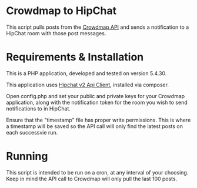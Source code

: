 Crowdmap to HipChat
===================
This script pulls posts from the [Crowdmap API](https://developers.crowdmap.com) and sends a notification to a HipChat room with those post messages.

Requirements & Installation
===========================
This is a PHP application, developed and tested on version 5.4.30.

This application uses [Hipchat v2 Api Client](https://github.com/gorkalaucirica/HipchatAPIv2Client), installed via composer.

Open config.php and set your public and private keys for your Crowdmap application, along with the notification token for the room you wish to send notifications to in HipChat.

Ensure that the "timestamp" file has proper write permissions. This is where a timestamp will be saved so the API call will only find the latest posts on each successvie run.

Running
=======
This script is intended to be run on a cron, at any interval of your choosing. Keep in mind the API call to Crowdmap will only pull the last 100 posts.